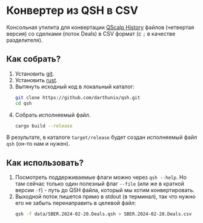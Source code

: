 # Конвертер из QSH в CSV

Консольная утилита для конвертации [QScalp History](https://www.qscalp.ru/qsh-service) файлов (четвертая версия) со сделками (поток Deals) в CSV формат (с `;` в качестве разделителя).

## Как собрать?

1. Установить [git](https://git-scm.com/book/ru/v2/%D0%92%D0%B2%D0%B5%D0%B4%D0%B5%D0%BD%D0%B8%D0%B5-%D0%A3%D1%81%D1%82%D0%B0%D0%BD%D0%BE%D0%B2%D0%BA%D0%B0-Git).
1. Установить [rust](https://www.rust-lang.org/tools/install).
1. Вытянуть исходный код в локальный каталог:
   ```sh
   git clone https://github.com/darthunix/qsh.git
   cd qsh
   ```
1. Собрать исполняемый файл.
   ```sh
   cargo build --release
   ```

В результате, в каталоге `target/release` будет создан исполняемый файл `qsh` (он-то нам и нужен).

## Как использовать?

1. Посмотреть поддерживаемые флаги можно через `qsh --help`. Но там сейчас только один полезный флаг `--file` (или же в краткой версии `-f`) - путь до QSH файла,
   который мы хотим конвертировать.
1. Выходной поток пишется прямо в stdout (в терминал), так что нужно его не забыть перенаправить в целевой файл:
   ```sh
   qsh -f data/SBER.2024-02-20.Deals.qsh > SBER.2024-02-20.Deals.csv
   ```
